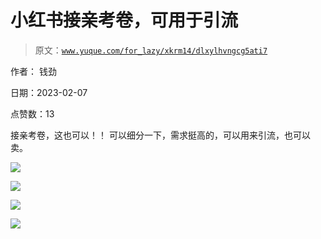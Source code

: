 # 小红书接亲考卷，可用于引流

> 原文：[`www.yuque.com/for_lazy/xkrm14/dlxylhvngcg5ati7`](https://www.yuque.com/for_lazy/xkrm14/dlxylhvngcg5ati7)

作者： 钱劲

日期：2023-02-07

点赞数：13

接亲考卷，这也可以！！ 可以细分一下，需求挺高的，可以用来引流，也可以卖。

![](img/088750552c09a0265ab48a2eff36ebe1.png)  

![](img/645a23fee8396d3e7c386a2bea7ac2c0.png)

![](img/ca250600affea6530d765a03568aa6ca.png)

![](img/023ad2b85f14208d21df905785d6bcbe.png)

